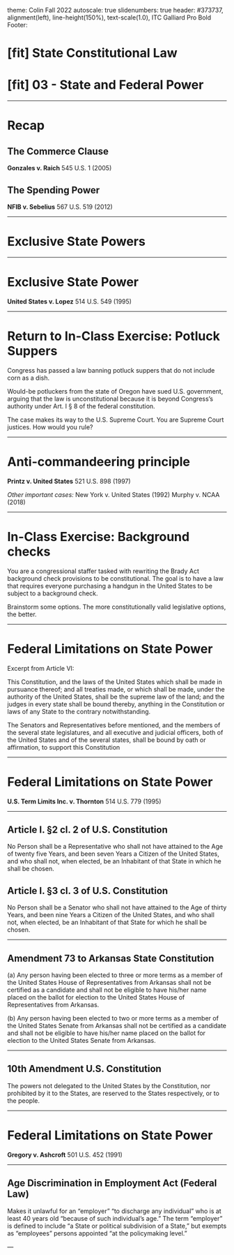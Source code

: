 theme: Colin Fall 2022
autoscale: true
slidenumbers: true
header: #373737, alignment(left), line-height(150%), text-scale(1.0), ITC Galliard Pro Bold
Footer:





# [fit] State Constitutional Law
# [fit] 03 - State and Federal Power

---
# Recap

## The Commerce Clause
**Gonzales v. Raich**
545 U.S. 1 (2005)

## The Spending Power
**NFIB v. Sebelius**
567 U.S. 519 (2012)

---

# Exclusive State Powers

---

# Exclusive State Power

**United States v. Lopez**
514 U.S. 549 (1995)

---

# Return to In-Class Exercise: Potluck Suppers

Congress has passed a law banning potluck suppers that do not include corn as a dish.

Would-be potluckers from the state of Oregon have sued U.S. government, arguing that the law is unconstitutional because it is beyond Congress’s authority under Art. I § 8 of the federal constitution.

The case makes its way to the U.S. Supreme Court. You are Supreme Court justices. How would you rule?

---

# Anti-commandeering principle

**Printz v. United States**
521 U.S. 898 (1997)

*Other important cases:*
New York v. United States (1992)
Murphy v. NCAA (2018)

---

# In-Class Exercise: Background checks

You are a congressional staffer tasked with rewriting the Brady Act background check provisions to be constitutional. The goal is to have a law that requires everyone purchasing a handgun in the United States to be subject to a background check.

Brainstorm some options. The more constitutionally valid legislative options, the better.

---

# Federal Limitations on State Power

Excerpt from Article VI:

This Constitution, and the laws of the United States which shall be made in pursuance thereof; and all treaties made, or which shall be made, under the authority of the United States, shall be the supreme law of the land; and the judges in every state shall be bound thereby, anything in the Constitution or laws of any State to the contrary notwithstanding.

The Senators and Representatives before mentioned, and the members of the several state legislatures, and all executive and judicial officers, both of the United States and of the several states, shall be bound by oath or affirmation, to support this Constitution

---


# Federal Limitations on State Power

**U.S. Term Limits Inc. v. Thornton**
514 U.S. 779 (1995)

---

## Article I. §2 cl. 2 of U.S. Constitution
No Person shall be a Representative who shall not have attained to the Age of twenty five Years, and been seven Years a Citizen of the United States, and who shall not, when elected, be an Inhabitant of that State in which he shall be chosen.

## Article I. §3 cl. 3 of U.S. Constitution 
No Person shall be a Senator who shall not have attained to the Age of thirty Years, and been nine Years a Citizen of the United States, and who shall not, when elected, be an Inhabitant of that State for which he shall be chosen.

---

## Amendment 73 to Arkansas State Constitution
(a) Any person having been elected to three or more terms as a member of the United States House of Representatives from Arkansas shall not be certified as a candidate and shall not be eligible to have his/her name placed on the ballot for election to the United States House of Representatives from Arkansas.

(b) Any person having been elected to two or more terms as a member of the United States Senate from Arkansas shall not be certified as a candidate and shall not be eligible to have his/her name placed on the ballot for election to the United States Senate from Arkansas.

---

## 10th Amendment U.S. Constitution
The powers not delegated to the United States by the Constitution, nor prohibited by it to the States, are reserved to the States respectively, or to the people.

---

# Federal Limitations on State Power

**Gregory v. Ashcroft**
501 U.S. 452 (1991)

---

## Age Discrimination in Employment Act (Federal Law)
Makes it unlawful for an “employer” “to discharge any individual” who is at least 40 years old “because of such individual’s age.” The term “employer” is defined to include “a State or political subdivision of a State,” but exempts as “employees” persons appointed “at the policymaking level.”

—



